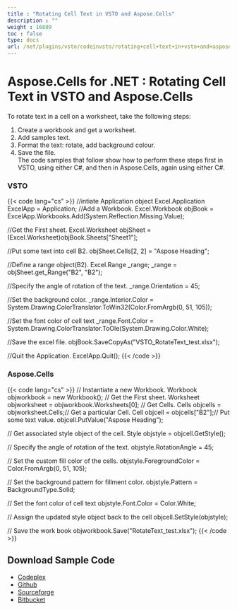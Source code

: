 ```yaml
---
title : "Rotating Cell Text in VSTO and Aspose.Cells" 
description : "" 
weight : 16809 
toc : false
type: docs
url: /net/plugins/vsto/codeinvsto/rotating+cell+text+in+vsto+and+aspose.cells/
---
```


# Aspose.Cells for .NET : Rotating Cell Text in VSTO and Aspose.Cells


To rotate text in a cell on a worksheet, take the following steps:

1.  Create a workbook and get a worksheet.
2.  Add samples text.
3.  Format the text: rotate, add background colour.
4.  Save the file.  
    The code samples that follow show how to perform these steps first in VSTO, using either C#, and then in Aspose.Cells, again using either C#.

### VSTO

{{< code lang="cs" >}}
//intiate Application object
Excel.Application ExcelApp = Application;
//Add a Workbook.
Excel.Workbook objBook = ExcelApp.Workbooks.Add(System.Reflection.Missing.Value);

//Get the First sheet.
Excel.Worksheet objSheet = (Excel.Worksheet)objBook.Sheets["Sheet1"];

//Put some text into cell B2.
objSheet.Cells[2, 2] = "Aspose Heading";

//Define a range object(B2).
Excel.Range _range;
_range = objSheet.get_Range("B2", "B2");

//Specify the angle of rotation of the text.
_range.Orientation = 45;

//Set the background color.
_range.Interior.Color = System.Drawing.ColorTranslator.ToWin32(Color.FromArgb(0, 51, 105));

//Set the font color of cell text
_range.Font.Color = System.Drawing.ColorTranslator.ToOle(System.Drawing.Color.White);

//Save the excel file.
objBook.SaveCopyAs("VSTO_RotateText_test.xlsx");

//Quit the Application.
ExcelApp.Quit();
{{< /code >}}

### Aspose.Cells

{{< code lang="cs" >}}
// Instantiate a new Workbook.
Workbook objworkbook = new Workbook();
// Get the First sheet.
Worksheet objworksheet = objworkbook.Worksheets[0];
// Get Cells.
Cells objcells = objworksheet.Cells;// Get a particular Cell.
Cell objcell = objcells["B2"];// Put some text value.
objcell.PutValue("Aspose Heading");

// Get associated style object of the cell.
Style objstyle = objcell.GetStyle();

// Specify the angle of rotation of the text.
objstyle.RotationAngle = 45;

// Set the custom fill color of the cells.
objstyle.ForegroundColor = Color.FromArgb(0, 51, 105);

// Set the background pattern for fillment color.
objstyle.Pattern = BackgroundType.Solid;

// Set the font color of cell text
objstyle.Font.Color = Color.White;

// Assign the updated style object back to the cell
objcell.SetStyle(objstyle);

// Save the work book
objworkbook.Save("RotateText_test.xlsx");
{{< /code >}}

## Download Sample Code

*   [Codeplex](https://asposevsto.codeplex.com/downloads/get/1459786)
*   [Github](https://github.com/asposemarketplace/Aspose_for_VSTO/releases/download/Aspose.Cells1.1/Rotating.Cell.Text.Aspose.Cells.zip)
*   [Sourceforge](https://sourceforge.net/projects/asposevsto/files/Aspose.Cells%20Vs%20VSTO%20Excel/Rotating%20Cell%20Text%20(Aspose.Cells).zip/download)
*   [Bitbucket](https://bitbucket.org/asposemarketplace/aspose-for-vsto/downloads/Rotating%20Cell%20Text%20(Aspose.Cells).zip)

